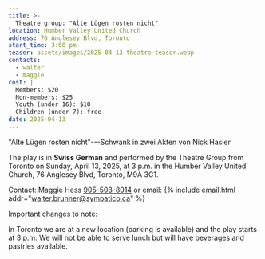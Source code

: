 ```yaml
---
title: >-
  Theatre group: "Alte Lügen rosten nicht"
location: Humber Valley United Church
address: 76 Anglesey Blvd, Toronto
start_time: 3:00 pm
teaser: assets/images/2025-04-13-theatre-teaser.webp
contacts:
  - walter
  - maggie
cost: |
  Members: $20
  Non-members: $25
  Youth (under 16): $10
  Children (under 7): free
date: 2025-04-13
---
```


"Alte Lügen rosten nicht"---Schwank in zwei Akten von Nick Hasler

The play is in **Swiss German** and performed by the Theatre Group from Toronto
on Sunday, April 13, 2025, at 3 p.m. in the Humber Valley United Church, 76
Anglesey Blvd, Toronto, M9A 3C1.

Contact: Maggie Hess [905-508-8014][tel] or email: {% include email.html
addr="walter.brunner@sympatico.ca" %}

Important changes to note:

In Toronto we are at a new location (parking is available) and the play starts
at 3 p.m. We will not be able to serve lunch but will have beverages and
pastries available.

[tel]: <tel:905-508-8014>
